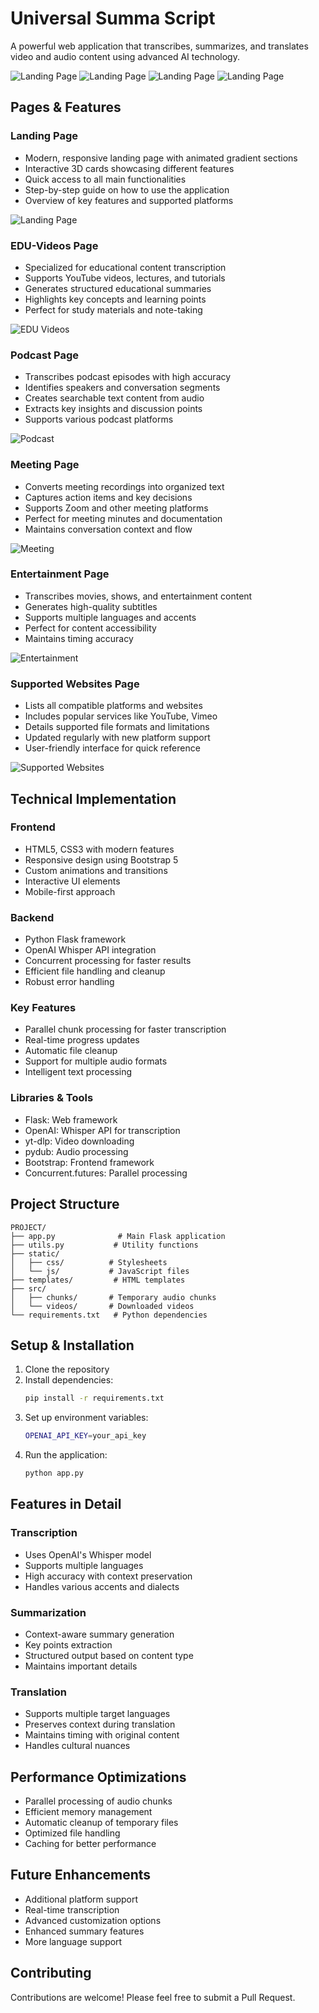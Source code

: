 # Universal Summa Script

A powerful web application that transcribes, summarizes, and translates video and audio content using advanced AI technology.

![Landing Page](https://raw.githubusercontent.com/ka312/Universal-Summa-Script/refs/heads/main/images/logo.png)
![Landing Page](https://raw.githubusercontent.com/ka312/Universal-Summa-Script/refs/heads/main/images/website%201%20(1)_upscayl_3x_digital-art-4x.png)
![Landing Page](https://raw.githubusercontent.com/ka312/Universal-Summa-Script/refs/heads/main/images/how%20to.png)
![Landing Page](https://raw.githubusercontent.com/ka312/Universal-Summa-Script/refs/heads/main/images/sites.png)

## Pages & Features

### Landing Page
- Modern, responsive landing page with animated gradient sections
- Interactive 3D cards showcasing different features
- Quick access to all main functionalities
- Step-by-step guide on how to use the application
- Overview of key features and supported platforms

![Landing Page](https://raw.githubusercontent.com/ka312/Universal-Summa-Script/refs/heads/main/images/fetures.png)

### EDU-Videos Page
- Specialized for educational content transcription
- Supports YouTube videos, lectures, and tutorials
- Generates structured educational summaries
- Highlights key concepts and learning points
- Perfect for study materials and note-taking

![EDU Videos](placeholder_edu.jpg)

### Podcast Page
- Transcribes podcast episodes with high accuracy
- Identifies speakers and conversation segments
- Creates searchable text content from audio
- Extracts key insights and discussion points
- Supports various podcast platforms

![Podcast](placeholder_podcast.jpg)

### Meeting Page
- Converts meeting recordings into organized text
- Captures action items and key decisions
- Supports Zoom and other meeting platforms
- Perfect for meeting minutes and documentation
- Maintains conversation context and flow

![Meeting](placeholder_meeting.jpg)

### Entertainment Page
- Transcribes movies, shows, and entertainment content
- Generates high-quality subtitles
- Supports multiple languages and accents
- Perfect for content accessibility
- Maintains timing accuracy

![Entertainment](placeholder_entertainment.jpg)

### Supported Websites Page
- Lists all compatible platforms and websites
- Includes popular services like YouTube, Vimeo
- Details supported file formats and limitations
- Updated regularly with new platform support
- User-friendly interface for quick reference

![Supported Websites](placeholder_supported.jpg)

## Technical Implementation

### Frontend
- HTML5, CSS3 with modern features
- Responsive design using Bootstrap 5
- Custom animations and transitions
- Interactive UI elements
- Mobile-first approach

### Backend
- Python Flask framework
- OpenAI Whisper API integration
- Concurrent processing for faster results
- Efficient file handling and cleanup
- Robust error handling

### Key Features
- Parallel chunk processing for faster transcription
- Real-time progress updates
- Automatic file cleanup
- Support for multiple audio formats
- Intelligent text processing

### Libraries & Tools
- Flask: Web framework
- OpenAI: Whisper API for transcription
- yt-dlp: Video downloading
- pydub: Audio processing
- Bootstrap: Frontend framework
- Concurrent.futures: Parallel processing

## Project Structure
```
PROJECT/
├── app.py              # Main Flask application
├── utils.py           # Utility functions
├── static/
│   ├── css/          # Stylesheets
│   └── js/           # JavaScript files
├── templates/         # HTML templates
├── src/
│   ├── chunks/       # Temporary audio chunks
│   └── videos/       # Downloaded videos
└── requirements.txt   # Python dependencies
```

## Setup & Installation

1. Clone the repository
2. Install dependencies:
   ```bash
   pip install -r requirements.txt
   ```
3. Set up environment variables:
   ```bash
   OPENAI_API_KEY=your_api_key
   ```
4. Run the application:
   ```bash
   python app.py
   ```

## Features in Detail

### Transcription
- Uses OpenAI's Whisper model
- Supports multiple languages
- High accuracy with context preservation
- Handles various accents and dialects

### Summarization
- Context-aware summary generation
- Key points extraction
- Structured output based on content type
- Maintains important details

### Translation
- Supports multiple target languages
- Preserves context during translation
- Maintains timing with original content
- Handles cultural nuances

## Performance Optimizations

- Parallel processing of audio chunks
- Efficient memory management
- Automatic cleanup of temporary files
- Optimized file handling
- Caching for better performance

## Future Enhancements

- Additional platform support
- Real-time transcription
- Advanced customization options
- Enhanced summary features
- More language support

## Contributing

Contributions are welcome! Please feel free to submit a Pull Request.

